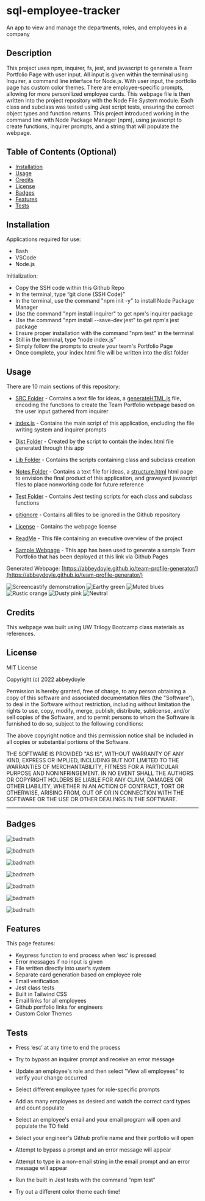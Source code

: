 # sql-employee-tracker
An app to view and manage the departments, roles, and employees in a company

## Description

This project uses npm, inquirer, fs, jest, and javascript to generate a Team Portfolio Page with user input. All input is given within the terminal using Inquirer, a command line interface for Node.js. With user input, the portfolio page has custom color themes. There are employee-specific prompts, allowing for more personilized employee cards. This webpage file is then written into the project repository with the Node File System module. Each class and subclass was tested using Jest script tests, ensuring the correct object types and function returns. This project introduced working in the command line with Node Package Manager (npm), using javascript to create functions, inquirer prompts, and a string that will populate the webpage.


<!-- Provide a short description explaining the what, why, and how of your project. Use the following questions as a guide:

- What was your motivation?
- Why did you build this project? (Note: the answer is not "Because it was a homework assignment.")
- What problem does it solve?
- What did you learn? -->

## Table of Contents (Optional)

<!-- If your README is long, add a table of contents to make it easy for users to find what they need. -->

- [Installation](#installation)
- [Usage](#usage)
- [Credits](#credits)
- [License](#license)
- [Badges](#badges)
- [Features](#features)
- [Tests](#tests)

## Installation

Applications required for use: 
- Bash
- VSCode
- Node.js 

Initialization: 
- Copy the SSH code within this Github Repo 
- In the terminal, type “git clone {SSH Code}” 
- In the terminal, use the command "npm init -y" to install Node Package Manager 
- Use the command "npm install inquirer" to get npm's inquirer package 
- Use the command "npm install --save-dev jest" to get npm's jest package 
- Ensure proper installation with the command "npm test" in the terminal
- Still in the terminal, type “node index.js” 
- Simply follow the prompts to create your team's Portfolio Page
- Once complete, your index.html file will be written into the dist folder
<!-- What are the steps required to install your project? Provide a step-by-step description of how to get the development environment running. -->


## Usage

There are 10 main sections of this repository:

- [SRC Folder](https://github.com/abbeydoyle/team-profile-generator/tree/main/src) - Contains a text file for ideas, a [generateHTML.js](https://github.com/abbeydoyle/team-profile-generator/blob/main/src/generateHTML.js) file, encoding the functions to create the Team Portfolio webpage based on the user input gathered from inquirer

- [index.js](https://github.com/abbeydoyle/team-profile-generator/blob/main/index.html) - Contains the main script of this application, encluding the file writing system and inquirer prompts

- [Dist Folder](https://github.com/abbeydoyle/team-profile-generator/tree/main/dist) - Created by the script to contain the index.html file generated through this app

- [Lib Folder](https://github.com/abbeydoyle/team-profile-generator/tree/main/lib) - Contains the scripts containing class and subclass creation

- [Notes Folder](https://github.com/abbeydoyle/team-profile-generator/tree/main/notes) - Contains a text file for ideas, a [structure.html](https://github.com/abbeydoyle/team-profile-generator/blob/main/notes/structure.html) html page to envision the final product of this application, and graveyard javascript files to place nonworking code for future reference

- [Test Folder](https://github.com/abbeydoyle/team-profile-generator/tree/main/test) - Contains Jest testing scripts for each class and subclass functions

- [gitignore](https://github.com/abbeydoyle/team-profile-generator/blob/main/.gitignore) - Contains all files to be ignored in the Github repository

- [License](https://github.com/abbeydoyle/module-two-challenge/blob/main/LICENSE) - Contains the webpage license

- [ReadMe](https://github.com/abbeydoyle/module-two-challenge/blob/main/README.md) - This file containing an executive overview of the project

- [Sample Webpage](https://abbeydoyle.github.io/team-profile-generator/) - This app has been used to generate a sample Team Portfolio that has been deployed at this link via Github Pages

Generated Webpage: [https://abbeydoyle.github.io/team-profile-generator/](https://abbeydoyle.github.io/team-profile-generator/)

![Screencastify demonstration](./dist/team-profile.gif)
![Earthy green](./dist/earthy%20green.png)
![Muted blues](./dist/muted%20blues.png)
![Rustic orange](./dist/rustic%20orange.png)
![Dusty pink](./dist/Dusty%20pink.png)
![Neutral](./dist/black-white.png)




<!-- Provide instructions and examples for use. Include screenshots as needed.

To add a screenshot, create an `assets/images` folder in your repository and upload your screenshot to it. Then, using the relative filepath, add it to your README using the following syntax:

    ```md
    ![alt text](assets/images/screenshot.png)
    ``` -->

## Credits

This webpage was built using UW Trilogy Bootcamp class materials as references.


## License

MIT License

Copyright (c) 2022 abbeydoyle

Permission is hereby granted, free of charge, to any person obtaining a copy of this software and associated documentation files (the "Software"), to deal in the Software without restriction, including without limitation the rights to use, copy, modify, merge, publish, distribute, sublicense, and/or sell copies of the Software, and to permit persons to whom the Software is furnished to do so, subject to the following conditions:

The above copyright notice and this permission notice shall be included in all copies or substantial portions of the Software.

THE SOFTWARE IS PROVIDED "AS IS", WITHOUT WARRANTY OF ANY KIND, EXPRESS OR IMPLIED, INCLUDING BUT NOT LIMITED TO THE WARRANTIES OF MERCHANTABILITY, FITNESS FOR A PARTICULAR PURPOSE AND NONINFRINGEMENT. IN NO EVENT SHALL THE AUTHORS OR COPYRIGHT HOLDERS BE LIABLE FOR ANY CLAIM, DAMAGES OR OTHER LIABILITY, WHETHER IN AN ACTION OF CONTRACT, TORT OR OTHERWISE, ARISING FROM, OUT OF OR IN CONNECTION WITH THE SOFTWARE OR THE USE OR OTHER DEALINGS IN THE SOFTWARE.

<!-- The last section of a high-quality README file is the license. This lets other developers know what they can and cannot do with your project. If you need help choosing a license, refer to [https://choosealicense.com/](https://choosealicense.com/). -->

---

<!-- 🏆 The previous sections are the bare minimum, and your project will ultimately determine the content of this document. You might also want to consider adding the following sections. -->

## Badges

![badmath](https://img.shields.io/github/repo-size/abbeydoyle/team-profile-generator?color=pink&style=plastic)

![badmath](https://img.shields.io/github/issues-closed-raw/abbeydoyle/team-profile-generator?color=pink&style=plastic)

![badmath](https://img.shields.io/github/issues-raw/abbeydoyle/team-profile-generator?color=pink&style=plastic)

![badmath](https://img.shields.io/github/license/abbeydoyle/team-profile-generator?color=pink&style=plastic)

![badmath](https://img.shields.io/github/commits-since/abbeydoyle/team-profile-generator/7aaca42/main?color=pink&style=plastic)

![badmath](https://img.shields.io/github/last-commit/abbeydoyle/team-profile-generator?color=pink&style=plastic)

![badmath](https://img.shields.io/maintenance/yes/2022?color=pink&style=plastic)


<!-- ![badmath](https://img.shields.io/github/languages/top/lernantino/badmath)

Badges aren't necessary, per se, but they demonstrate street cred. Badges let other developers know that you know what you're doing. Check out the badges hosted by [shields.io](https://shields.io/). You may not understand what they all represent now, but you will in time. -->

## Features

This page features:

- Keypress function to end process when ‘esc’ is pressed 
- Error messages if no input is given 
- File written directly into user’s system 
- Separate card generation based on employee role
- Email verification
- Jest class tests
- Built in Tailwind CSS
- Email links for all employees
- Github portfolio links for engineers
- Custom Color Themes



<!-- If your project has a lot of features, list them here. -->

<!-- ## How to Contribute

If you created an application or package and would like other developers to contribute it, you can include guidelines for how to do so. The [Contributor Covenant](https://www.contributor-covenant.org/) is an industry standard, but you can always write your own if you'd prefer. -->

## Tests

- Press ‘esc’ at any time to end the process
- Try to bypass an inquirer prompt and receive an error message
- Update an employee's role and then select "View all employees" to verify your change occurred



- Select different employee types for role-specific prompts
- Add as many employees as desired and watch the correct card types and count populate
- Select an employee's email and your email program will open and populate the TO field
- Select your engineer's Github profile name and their portfolio will open
- Attempt to bypass a prompt and an error message will appear
- Attempt to type in a non-email string in the email prompt and an error message will appear
- Run the built in Jest tests with the command "npm test"
- Try out a different color theme each time!


<!-- Go the extra mile and write tests for your application. Then provide examples on how to run them here. -->